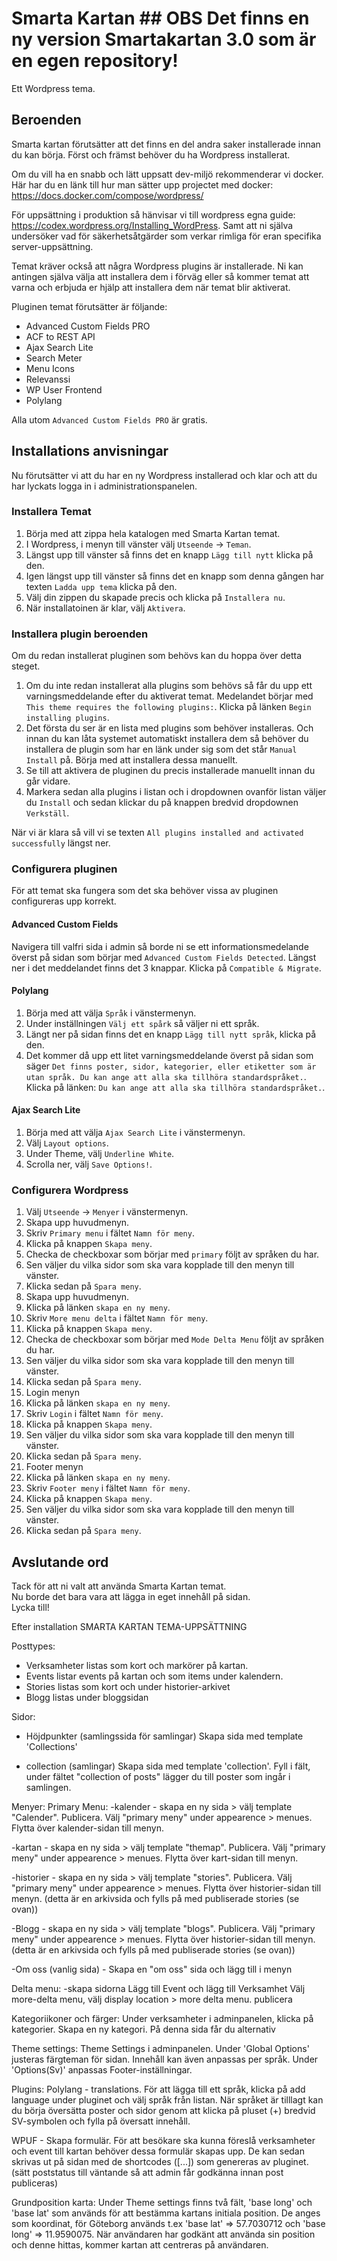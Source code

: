 # Smarta Kartan ## OBS Det finns en ny version Smartakartan 3.0 som är en egen repository! ##

Ett Wordpress tema.

## Beroenden

Smarta kartan förutsätter att det finns en del andra saker installerade innan du kan börja. Först och främst behöver du ha Wordpress installerat.

Om du vill ha en snabb och lätt uppsatt dev-miljö rekommenderar vi docker. Här har du en länk till hur man sätter upp projectet med docker: https://docs.docker.com/compose/wordpress/

För uppsättning i produktion så hänvisar vi till wordpress egna guide: https://codex.wordpress.org/Installing_WordPress. Samt att ni själva undersöker vad för säkerhetsåtgärder som verkar rimliga för eran specifika server-uppsättning.

Temat kräver också att några Wordpress plugins är installerade. Ni kan antingen själva välja att installera dem i förväg eller så kommer temat att varna och erbjuda er hjälp att installera dem när temat blir aktiverat.

Pluginen temat förutsätter är följande:

- Advanced Custom Fields PRO
- ACF to REST API
- Ajax Search Lite
- Search Meter
- Menu Icons
- Relevanssi
- WP User Frontend
- Polylang

Alla utom `Advanced Custom Fields PRO` är gratis.

## Installations anvisningar

Nu förutsätter vi att du har en ny Wordpress installerad och klar och att du har lyckats logga in i administrationspanelen.

### Installera Temat

1. Börja med att zippa hela katalogen med Smarta Kartan temat.
2. I Wordpress, i menyn till vänster välj `Utseende` -> `Teman`.  
3. Längst upp till vänster så finns det en knapp `Lägg till nytt` klicka på den.  
4. Igen längst upp till vänster så finns det en knapp som denna gången har texten `Ladda upp tema` klicka på den.  
5. Välj din zippen du skapade precis och klicka på `Installera nu`.
6. När installatoinen är klar, välj `Aktivera`.

### Installera plugin beroenden

Om du redan installerat pluginen som behövs kan du hoppa över detta steget.

1. Om du inte redan installerat alla plugins som behövs så får du upp ett varningsmeddelande efter du aktiverat temat. Medelandet börjar med `This theme requires the following plugins:`. Klicka på länken `Begin installing plugins`.
2. Det första du ser är en lista med plugins som behöver installeras. Och innan du kan låta systemet automatiskt installera dem så behöver du installera de plugin som har en länk under sig som det står `Manual Install` på. Börja med att installera dessa manuellt.
3. Se till att aktivera de pluginen du precis installerade manuellt innan du går vidare.
4. Markera sedan alla plugins i listan och i dropdownen ovanför listan väljer du `Install` och sedan klickar du på knappen bredvid dropdownen `Verkställ`.

När vi är klara så vill vi se texten `All plugins installed and activated successfully` längst ner.

### Configurera pluginen

För att temat ska fungera som det ska behöver vissa av pluginen configureras upp korrekt.

#### Advanced Custom Fields

Navigera till valfri sida i admin så borde ni se ett informationsmedelande överst på sidan som börjar med `Advanced Custom Fields Detected`.
Längst ner i det meddelandet finns det 3 knappar. Klicka på `Compatible & Migrate`.

#### Polylang

1. Börja med att välja `Språk` i vänstermenyn.
2. Under inställningen `Välj ett spårk` så väljer ni ett språk.
3. Längt ner på sidan finns det en knapp `Lägg till nytt språk`, klicka på den.
4. Det kommer då upp ett litet varningsmeddelande överst på sidan som säger `Det finns poster, sidor, kategorier, eller etiketter som är utan språk. Du kan ange att alla ska tillhöra standardspråket.`. Klicka på länken: `Du kan ange att alla ska tillhöra standardspråket.`.

#### Ajax Search Lite

1. Börja med att välja `Ajax Search Lite` i vänstermenyn.
2. Välj `Layout options`.
3. Under Theme, välj `Underline White`.
4. Scrolla ner, välj `Save Options!`.

### Configurera Wordpress

1. Välj `Utseende` -> `Menyer` i vänstermenyn.
2. Skapa upp huvudmenyn.
 1. Skriv `Primary menu` i fältet `Namn för meny`.
 2. Klicka på knappen `Skapa meny`.
 3. Checka de checkboxar som börjar med `primary` följt av språken du har.
 4. Sen väljer du vilka sidor som ska vara kopplade till den menyn till vänster.
 5. Klicka sedan på `Spara meny`.
3. Skapa upp huvudmenyn.
 1. Klicka på länken `skapa en ny meny`.
 2. Skriv `More menu delta` i fältet `Namn för meny`.
 3. Klicka på knappen `Skapa meny`.
 4. Checka de checkboxar som börjar med `Mode Delta Menu` följt av språken du har.
 5. Sen väljer du vilka sidor som ska vara kopplade till den menyn till vänster.
 6. Klicka sedan på `Spara meny`.
4. Login menyn
 1. Klicka på länken `skapa en ny meny`.
 2. Skriv `Login` i fältet `Namn för meny`.
 3. Klicka på knappen `Skapa meny`.
 4. Sen väljer du vilka sidor som ska vara kopplade till den menyn till vänster.
 5. Klicka sedan på `Spara meny`.
4. Footer menyn
 1. Klicka på länken `skapa en ny meny`.
 2. Skriv `Footer meny` i fältet `Namn för meny`.
 3. Klicka på knappen `Skapa meny`.
 4. Sen väljer du vilka sidor som ska vara kopplade till den menyn till vänster.
 5. Klicka sedan på `Spara meny`.

## Avslutande ord

Tack för att ni valt att använda Smarta Kartan temat.  
Nu borde det bara vara att lägga in eget innehåll på sidan.  
Lycka till!

Efter installation
SMARTA KARTAN TEMA-UPPSÄTTNING

Posttypes:
- Verksamheter listas som kort och markörer på kartan.
- Events listar events på kartan och som items under kalendern.
- Stories listas som kort och under historier-arkivet
- Blogg listas under bloggsidan

Sidor:
- Höjdpunkter (samlingssida för samlingar) Skapa sida med template 'Collections'

- collection (samlingar) Skapa sida med template 'collection'. Fyll i fält, under fältet "collection of posts" lägger du till poster som ingår i samlingen.

Menyer:
Primary Menu:
  -kalender - skapa en ny sida > välj template "Calender". Publicera.
  Välj "primary meny" under appearence > menues. Flytta över kalender-sidan till menyn.

  -kartan - skapa en ny sida > välj template "themap". Publicera.
  Välj "primary meny" under appearence > menues. Flytta över kart-sidan till menyn.

  -historier - skapa en ny sida > välj template "stories". Publicera.
  Välj "primary meny" under appearence > menues. Flytta över historier-sidan till menyn. (detta är en arkivsida och fylls på med publiserade stories (se ovan))

  -Blogg - skapa en ny sida > välj template "blogs". Publicera.
  Välj "primary meny" under appearence > menues. Flytta över historier-sidan till menyn. (detta är en arkivsida och fylls på med publiserade stories (se ovan))

  -Om oss (vanlig sida) - Skapa en "om oss" sida och lägg till i menyn

Delta menu:
  -skapa sidorna Lägg till Event och lägg till Verksamhet
    Välj more-delta menu, välj display location > more delta menu.
    publicera

Kategoriikoner och färger:
  Under verksamheter i adminpanelen, klicka på kategorier. Skapa en ny kategori. På denna sida får du alternativ

Theme settings:
  Theme Settings i adminpanelen. Under 'Global Options' justeras färgteman för sidan. Innehåll kan även anpassas per språk. Under 'Options(Sv)' anpassas Footer-inställningar.

Plugins:
  Polylang - translations. För att lägga till ett språk, klicka på add language under pluginet och välj språk från listan. När språket är tilllagt kan du börja översätta poster och sidor genom att klicka på pluset (+) bredvid SV-symbolen och fylla på översatt innehåll.

  WPUF - Skapa formulär. För att besökare ska kunna föreslå verksamheter och event till kartan behöver dessa formulär skapas upp. De kan sedan skrivas ut på sidan med de shortcodes ([...]) som genereras av pluginet. (sätt poststatus till väntande så att admin får godkänna innan post publiceras)

Grundposition karta:
  Under Theme settings finns två fält, 'base long' och 'base lat' som används för att bestämma kartans initiala position. De anges som koordinat, för Göteborg används t.ex 'base lat' => 57.7030712 och 'base long' => 11.9590075. När användaren har godkänt att använda sin position och denne hittas, kommer kartan att  centreras på användaren.
